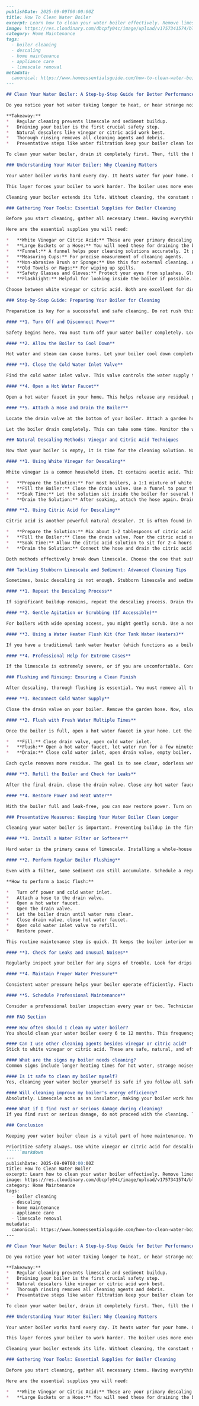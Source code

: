 ```markdown
---
publishDate: 2025-09-09T00:00:00Z
title: How To Clean Water Boiler
excerpt: Learn how to clean your water boiler effectively. Remove limescale, boost efficiency, and extend appliance life with simple, natural methods.
image: https://res.cloudinary.com/dbcpfy04c/image/upload/v1757341574/blog_image_1757341574_p4bvog.webp
category: Home Maintenance
tags:
  - boiler cleaning
  - descaling
  - home maintenance
  - appliance care
  - limescale removal
metadata:
  canonical: https://www.homeessentialsguide.com/how-to-clean-water-boiler
---

## Clean Your Water Boiler: A Step-by-Step Guide for Better Performance

Do you notice your hot water taking longer to heat, or hear strange noises from your water boiler? These are clear signs it needs a good clean. A clean boiler runs efficiently. It provides hot water reliably. This guide shows you exactly how to clean water boiler models effectively. We cover simple, natural methods to remove mineral buildup. You will learn easy steps to restore your boiler's performance. Maintaining your boiler is important. It saves energy and extends the life of your appliance. I will share all the tips and tricks for a sparkling clean boiler.

**Takeaway:**
*   Regular cleaning prevents limescale and sediment buildup.
*   Draining your boiler is the first crucial safety step.
*   Natural descalers like vinegar or citric acid work best.
*   Thorough rinsing removes all cleaning agents and debris.
*   Preventative steps like water filtration keep your boiler clean longer.

To clean your water boiler, drain it completely first. Then, fill the boiler with a descaling solution, often vinegar or citric acid mixed with water. Let this solution sit inside for several hours; it dissolves mineral buildup. Finally, drain the solution and rinse the boiler thoroughly with fresh water multiple times to remove all residue and cleaning agents.

### Understanding Your Water Boiler: Why Cleaning Matters

Your water boiler works hard every day. It heats water for your home. Over time, mineral deposits can accumulate inside. This buildup primarily comes from hard water. Hard water contains high levels of calcium and magnesium. These minerals form limescale. Limescale sticks to heating elements and internal surfaces. It creates an insulating layer.

This layer forces your boiler to work harder. The boiler uses more energy to heat water. This increases your utility bills. It also reduces your boiler's overall efficiency. Sediment can also build up at the bottom of the tank. This sediment further reduces performance. Regular cleaning removes these deposits. This helps your boiler run smoothly. It ensures you get hot water when you need it. My boiler once started making rattling noises. I realized it was the limescale. Cleaning fixed the issue quickly.

Cleaning your boiler extends its life. Without cleaning, the constant strain wears down components. You might face costly repairs or need early replacement. A clean boiler operates more quietly. It heats water faster. It uses less electricity or gas. Think of it like brushing your teeth. Regular care prevents bigger problems later. This proactive approach saves you money in the long run. It maintains your home's comfort.

### Gathering Your Tools: Essential Supplies for Boiler Cleaning

Before you start cleaning, gather all necessary items. Having everything ready makes the process smooth. You do not want to stop midway to search for supplies. Safety is always first. Protect your hands and eyes. I always lay out everything beforehand. This helps me stay organized.

Here are the essential supplies you will need:

*   **White Vinegar or Citric Acid:** These are your primary descaling agents. White vinegar is common and effective. Citric acid is another natural and powerful option. You can find it in powder form.
*   **Large Buckets or a Hose:** You will need these for draining the boiler. Buckets collect the drained water. A hose can direct water to a drain outside.
*   **Funnel:** A funnel helps pour cleaning solutions accurately. It prevents spills.
*   **Measuring Cups:** For precise measurement of cleaning agents.
*   **Non-abrasive Brush or Sponge:** Use this for external cleaning. An internal brush might be needed for tough spots if accessible.
*   **Old Towels or Rags:** For wiping up spills.
*   **Safety Glasses and Gloves:** Protect your eyes from splashes. Gloves shield your hands from chemicals.
*   **Flashlight:** Helpful for looking inside the boiler if possible.

Choose between white vinegar or citric acid. Both are excellent for dissolving limescale. Vinegar is mild and readily available. Citric acid is stronger for tougher buildup. Consider what you already have at home. Either option provides a safe and effective way to clean your water boiler naturally.

### Step-by-Step Guide: Preparing Your Boiler for Cleaning

Preparation is key for a successful and safe cleaning. Do not rush this stage. Proper preparation prevents accidents. It ensures the cleaning process is effective. I always double-check these steps before moving on. Safety is my top priority when working with appliances.

#### **1. Turn Off and Disconnect Power**

Safety begins here. You must turn off your water boiler completely. Locate the power switch or circuit breaker. Switch it to the "off" position. For electric boilers, unplug the unit from the wall outlet. For gas boilers, turn off the gas supply. This step prevents electric shock or accidental operation. It is a critical safety measure. Never work on an appliance that is still connected to power.

#### **2. Allow the Boiler to Cool Down**

Hot water and steam can cause burns. Let your boiler cool down completely. This may take a few hours. A cold boiler is safe to handle. You can touch the exterior without risk. Patience here is important. Do not try to speed this process up. I usually wait at least two to three hours.

#### **3. Close the Cold Water Inlet Valve**

Find the cold water inlet valve. This valve controls the water supply to your boiler. Turn it off to stop fresh water from entering. This isolates the boiler from your home's water system. You prevent continuous refilling during draining. This ensures you can fully empty the tank.

#### **4. Open a Hot Water Faucet**

Open a hot water faucet in your home. This helps release any residual pressure. It also breaks the vacuum seal inside the boiler. Air can enter, allowing water to drain properly. Choose a faucet at the highest point in your home, if possible. This helps air flow in better.

#### **5. Attach a Hose and Drain the Boiler**

Locate the drain valve at the bottom of your boiler. Attach a garden hose to this valve. Direct the other end of the hose to a floor drain or a large bucket. Open the drain valve slowly. Water will start to flow out. It might be discolored or contain sediment. This is normal.

Let the boiler drain completely. This can take some time. Monitor the water color. Once it runs clear, or stops flowing, the boiler is empty. This step is fundamental to preparing your boiler for the internal cleaning process. If you have an external [water tank](https://homeessentialsguide.com/how-to-clean-water-tank) associated with your heating system, this principle of draining is very similar.

### Natural Descaling Methods: Vinegar and Citric Acid Techniques

Now that your boiler is empty, it is time for the cleaning solution. Natural descalers are safe and effective. They break down mineral deposits. You have two excellent options: white vinegar or citric acid. I often use vinegar because I always have it.

#### **1. Using White Vinegar for Descaling**

White vinegar is a common household item. It contains acetic acid. This acid reacts with limescale. It dissolves the mineral buildup effectively. Using vinegar is a gentle yet powerful method.

*   **Prepare the Solution:** For most boilers, a 1:1 mixture of white vinegar and water works well. For severe buildup, you can use pure vinegar.
*   **Fill the Boiler:** Close the drain valve. Use a funnel to pour the vinegar solution into the boiler. Fill the boiler completely. Make sure the heating element is fully submerged.
*   **Soak Time:** Let the solution sit inside the boiler for several hours. For light buildup, 2-3 hours is enough. For heavy limescale, leave it overnight, for 8-12 hours. The longer it soaks, the better it dissolves the deposits.
*   **Drain the Solution:** After soaking, attach the hose again. Drain the vinegar solution from the boiler. You might see milky or cloudy water. This means the vinegar worked.

#### **2. Using Citric Acid for Descaling**

Citric acid is another powerful natural descaler. It is often found in powder form. It is very effective for stubborn limescale. It is also food-safe.

*   **Prepare the Solution:** Mix about 1-2 tablespoons of citric acid powder per liter of water. Adjust the concentration based on the severity of the buildup. Dissolve the powder completely.
*   **Fill the Boiler:** Close the drain valve. Pour the citric acid solution into the boiler using a funnel. Ensure it fills the boiler completely.
*   **Soak Time:** Allow the citric acid solution to sit for 2-4 hours. Citric acid works faster than vinegar. For very tough scale, you might extend it to 6 hours.
*   **Drain the Solution:** Connect the hose and drain the citric acid solution. Observe the drained water. It should look different from clear water.

Both methods effectively break down limescale. Choose the one that suits your preference and available supplies. I once used citric acid on a very old boiler. It performed wonderfully, making the boiler look new inside. Addressing hard water issues in appliances is a common theme; for example, cleaning hard water buildup in a [dishwasher](https://homeessentialsguide.com/how-to-clean-hard-water-in-dishwasher) involves similar descaling principles.

### Tackling Stubborn Limescale and Sediment: Advanced Cleaning Tips

Sometimes, basic descaling is not enough. Stubborn limescale and sediment might remain. These require a bit more effort. Do not get discouraged. There are ways to remove even the toughest deposits. My boiler once had truly stubborn scale. I needed these extra steps.

#### **1. Repeat the Descaling Process**

If significant buildup remains, repeat the descaling process. Drain the first solution. Then, refill the boiler with a fresh batch of vinegar or citric acid solution. Let it soak again for several hours. Sometimes, a second or third treatment is necessary. This ensures all layers of scale dissolve. Patience is a virtue in this situation. Each repeat pass helps to loosen and dissolve more minerals.

#### **2. Gentle Agitation or Scrubbing (If Accessible)**

For boilers with wide opening access, you might gently scrub. Use a non-abrasive brush with soft bristles. Avoid metal brushes; they can scratch surfaces. Swirl the solution inside the boiler. This agitation helps dislodge loose scale and sediment. If your boiler has a removable heating element, inspect it. You might gently brush off visible scale from the element. However, be extremely careful. Do not damage any delicate parts. Most home water boilers do not offer easy internal access, so this applies mainly to models with specific access panels.

#### **3. Using a Water Heater Flush Kit (for Tank Water Heaters)**

If you have a traditional tank water heater (which functions as a boiler for domestic hot water), a flush kit helps. These kits often include special nozzles. They help stir up sediment at the bottom. Attach the kit to your drain valve. Follow the kit's instructions. This is especially useful for heavy sediment accumulation. It ensures a more thorough removal of debris. Regular flushing is important for these tanks.

#### **4. Professional Help for Extreme Cases**

If the limescale is extremely severe, or if you are uncomfortable. Consider calling a professional plumber. They have specialized tools and stronger descaling agents. They can safely clean your boiler. They can also diagnose other issues. Extreme buildup might indicate bigger problems. A professional can assess the overall health of your boiler. They ensure it operates safely and efficiently. Never attempt repairs beyond your comfort level.

### Flushing and Rinsing: Ensuring a Clean Finish

After descaling, thorough flushing is essential. You must remove all traces of the cleaning solution. Leftover vinegar or citric acid can damage components. It can also give your hot water an unpleasant taste. A proper rinse ensures a neutral internal environment. This step guarantees your boiler is truly clean. I rinse until I am absolutely sure no residue remains.

#### **1. Reconnect Cold Water Supply**

Close the drain valve on your boiler. Remove the garden hose. Now, slowly open the cold water inlet valve. Water will begin to flow into the boiler. You will hear it filling up. This initial fill pushes out remaining air. It also starts the rinsing process.

#### **2. Flush with Fresh Water Multiple Times**

Once the boiler is full, open a hot water faucet in your home. Let the water run for several minutes. This flushes out the descaling solution. Close the faucet. Then, drain the boiler completely again. You can use the same hose method. Repeat this fill, flush, and drain cycle at least two to three times.

*   **Fill:** Close drain valve, open cold water inlet.
*   **Flush:** Open a hot water faucet, let water run for a few minutes.
*   **Drain:** Close cold water inlet, open drain valve, empty boiler.

Each cycle removes more residue. The goal is to see clear, odorless water draining out. This indicates all cleaning agents are gone. This rigorous rinsing process is crucial for effective boiler maintenance.

#### **3. Refill the Boiler and Check for Leaks**

After the final drain, close the drain valve. Close any hot water faucets you opened. Slowly open the cold water inlet valve again. Let the boiler fill completely. Once full, check for any leaks around the valves or connections. Tighten any loose fittings if you spot a drip.

#### **4. Restore Power and Heat Water**

With the boiler full and leak-free, you can now restore power. Turn on the circuit breaker or plug in the unit. For gas boilers, turn on the gas supply. Allow the boiler to heat a full tank of water. Test the hot water at a faucet. The water should be clear and odorless. It should heat efficiently. Congratulations! You have successfully cleaned your water boiler.

### Preventative Measures: Keeping Your Water Boiler Clean Longer

Cleaning your water boiler is important. Preventing buildup in the first place is even better. Regular preventative measures save you effort. They extend the time between deep cleans. They also ensure consistent performance. I adopted these habits after my first major boiler cleaning. They truly make a difference.

#### **1. Install a Water Filter or Softener**

Hard water is the primary cause of limescale. Installing a whole-house water filter can significantly reduce mineral content. A water softener removes calcium and magnesium ions. This prevents limescale from forming inside your boiler. It also benefits other appliances. This is a long-term solution. It protects your entire plumbing system. Learning how to clean a [water filter](https://homeessentialsguide.com/how-to-clean-water-filter) itself is also part of maintaining good water quality for your boiler.

#### **2. Perform Regular Boiler Flushing**

Even with a filter, some sediment can still accumulate. Schedule a regular flushing schedule. Flush your boiler every 6-12 months. This is especially important if you have hard water. A simple flush removes loose sediment before it hardens into scale.

**How to perform a basic flush:**

*   Turn off power and cold water inlet.
*   Attach a hose to the drain valve.
*   Open a hot water faucet.
*   Open the drain valve.
*   Let the boiler drain until water runs clear.
*   Close drain valve, close hot water faucet.
*   Open cold water inlet valve to refill.
*   Restore power.

This routine maintenance step is quick. It keeps the boiler interior much cleaner.

#### **3. Check for Leaks and Unusual Noises**

Regularly inspect your boiler for any signs of trouble. Look for drips or puddles around the unit. Listen for unusual noises. Hissing, rattling, or popping sounds can indicate issues. Addressing these problems early prevents them from escalating. Leaks can introduce new minerals or cause damage. Strange noises often signal buildup or failing components.

#### **4. Maintain Proper Water Pressure**

Consistent water pressure helps your boiler operate efficiently. Fluctuations can stress components. Install a pressure regulator if your home experiences high or inconsistent water pressure. Proper pressure ensures smooth water flow. This reduces the chances of sediment settling. It also minimizes wear and tear on the system.

#### **5. Schedule Professional Maintenance**

Consider a professional boiler inspection every year or two. Technicians can check for hidden issues. They can perform more advanced cleaning or adjustments. They ensure your boiler runs at peak efficiency. This regular professional care extends the boiler's lifespan. It provides peace of mind. Combine these preventative steps with occasional deep cleaning. Your water boiler will serve your home reliably for many years.

### FAQ Section

#### How often should I clean my water boiler?
You should clean your water boiler every 6 to 12 months. This frequency depends on your water hardness. If you have very hard water, clean it more often, like every 6 months. Softer water allows for less frequent cleaning. Regular flushing also helps maintain cleanliness between deep cleans.

#### Can I use other cleaning agents besides vinegar or citric acid?
Stick to white vinegar or citric acid. These are safe, natural, and effective descalers. Avoid harsh chemical cleaners. They can damage boiler components. Some strong acids are corrosive and dangerous to handle. Natural solutions are safer for your boiler and your home's water supply.

#### What are the signs my boiler needs cleaning?
Common signs include longer heating times for hot water, strange noises like rattling or popping, and reduced hot water output. You might also notice a cloudy appearance in the hot water. These indicators point to mineral buildup inside the boiler. Addressing them promptly prevents further issues.

#### Is it safe to clean my boiler myself?
Yes, cleaning your water boiler yourself is safe if you follow all safety instructions. Always turn off power and let the boiler cool. Drain it completely before adding any solutions. If you are uncomfortable or unsure, call a professional. Safety always comes first when working with appliances.

#### Will cleaning improve my boiler's energy efficiency?
Absolutely. Limescale acts as an insulator, making your boiler work harder. Cleaning removes this buildup. This allows the heating elements to transfer heat directly to the water. Your boiler uses less energy to heat the same amount of water. This leads to lower energy bills and better performance.

#### What if I find rust or serious damage during cleaning?
If you find rust or serious damage, do not proceed with the cleaning. This indicates a more significant problem. Rust can mean corrosion and potential leaks. Contact a qualified plumber immediately. They can assess the damage and recommend necessary repairs or replacements. Cleaning cannot fix structural damage.

### Conclusion

Keeping your water boiler clean is a vital part of home maintenance. You have learned how to clean water boiler systems effectively using safe, natural methods. By following the steps—from preparation and descaling to thorough rinsing and prevention—you ensure your boiler runs efficiently. Regular cleaning removes limescale and sediment. This reduces energy consumption. It also extends the life of your appliance. I am confident you can now tackle this task.

Prioritize safety always. Use white vinegar or citric acid for descaling. Flush your boiler thoroughly after cleaning. Implement preventative measures like water filters. These steps maintain optimal performance. A well-maintained boiler provides reliable hot water. It keeps your energy bills in check. Make boiler cleaning a regular part of your home care routine. Your home and wallet will thank you. Start your cleaning journey today for a better-performing boiler.
``````markdown
---
publishDate: 2025-09-09T00:00:00Z
title: How To Clean Water Boiler
excerpt: Learn how to clean your water boiler effectively. Remove limescale, boost efficiency, and extend appliance life with simple, natural methods.
image: https://res.cloudinary.com/dbcpfy04c/image/upload/v1757341574/blog_image_1757341574_p4bvog.webp
category: Home Maintenance
tags:
  - boiler cleaning
  - descaling
  - home maintenance
  - appliance care
  - limescale removal
metadata:
  canonical: https://www.homeessentialsguide.com/how-to-clean-water-boiler
---

## Clean Your Water Boiler: A Step-by-Step Guide for Better Performance

Do you notice your hot water taking longer to heat, or hear strange noises from your water boiler? These are clear signs it needs a good clean. A clean boiler runs efficiently. It provides hot water reliably. This guide shows you exactly how to clean water boiler models effectively. We cover simple, natural methods to remove mineral buildup. You will learn easy steps to restore your boiler's performance. Maintaining your boiler is important. It saves energy and extends the life of your appliance. I will share all the tips and tricks for a sparkling clean boiler.

**Takeaway:**
*   Regular cleaning prevents limescale and sediment buildup.
*   Draining your boiler is the first crucial safety step.
*   Natural descalers like vinegar or citric acid work best.
*   Thorough rinsing removes all cleaning agents and debris.
*   Preventative steps like water filtration keep your boiler clean longer.

To clean your water boiler, drain it completely first. Then, fill the boiler with a descaling solution, often vinegar or citric acid mixed with water. Let this solution sit inside for several hours; it dissolves mineral buildup. Finally, drain the solution and rinse the boiler thoroughly with fresh water multiple times to remove all residue and cleaning agents.

### Understanding Your Water Boiler: Why Cleaning Matters

Your water boiler works hard every day. It heats water for your home. Over time, mineral deposits can accumulate inside. This buildup primarily comes from hard water. Hard water contains high levels of calcium and magnesium. These minerals form limescale. Limescale sticks to heating elements and internal surfaces. It creates an insulating layer.

This layer forces your boiler to work harder. The boiler uses more energy to heat water. This increases your utility bills. It also reduces your boiler's overall efficiency. Sediment can also build up at the bottom of the tank. This sediment further reduces performance. Regular cleaning removes these deposits. This helps your boiler run smoothly. It ensures you get hot water when you need it. My boiler once started making rattling noises. I realized it was the limescale. Cleaning fixed the issue quickly.

Cleaning your boiler extends its life. Without cleaning, the constant strain wears down components. You might face costly repairs or need early replacement. A clean boiler operates more quietly. It heats water faster. It uses less electricity or gas. Think of it like brushing your teeth. Regular care prevents bigger problems later. This proactive approach saves you money in the long run. It maintains your home's comfort.

### Gathering Your Tools: Essential Supplies for Boiler Cleaning

Before you start cleaning, gather all necessary items. Having everything ready makes the process smooth. You do not want to stop midway to search for supplies. Safety is always first. Protect your hands and eyes. I always lay out everything beforehand. This helps me stay organized.

Here are the essential supplies you will need:

*   **White Vinegar or Citric Acid:** These are your primary descaling agents. White vinegar is common and effective. Citric acid is another natural and powerful option. You can find it in powder form.
*   **Large Buckets or a Hose:** You will need these for draining the boiler. Buckets collect the drained water. A hose can direct water to a drain outside.